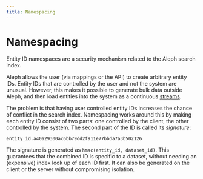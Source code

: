 ```yaml
---
title: Namespacing
---
```


# Namespacing

Entity ID namespaces are a security mechanism related to the Aleph search index.

Aleph allows the user (via mappings or the API) to create arbitrary entity IDs. Entity IDs that are controlled by the user and not the system are unusual. However, this makes it possible to generate bulk data outside Aleph, and then load entities into the system as a continuous [streams](/docs/#streams).

The problem is that having user controlled entity IDs increases the chance of conflict in the search index. Namespacing works around this by making each entity ID consist of two parts: one controlled by the client, the other controlled by the system. The second part of the ID is called its _signature_:

```
entity_id.a40a29300ac6bb79dd2f911e77bbda7a3b502126
```

The signature is generated as `hmac(entity_id, dataset_id)`. This guarantees that the combined ID is specific to a dataset, without needing an (expensive) index look up of each ID first. It can also be generated on the client or the server without compromising isolation.
